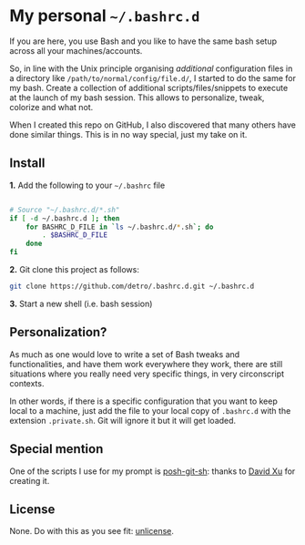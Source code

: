 # My personal `~/.bashrc.d`

If you are here, you use Bash and you like to have the same bash setup across all your machines/accounts.

So, in line with the Unix principle organising _additional_ configuration files in a directory like `/path/to/normal/config/file.d/`,
I started to do the same for my bash. Create a collection of additional scripts/files/snippets to execute at the launch of my bash session.
This allows to personalize, tweak, colorize and what not.

When I created this repo on GitHub, I also discovered that many others have done similar things. This is in no way special, just my take on it.

## Install

**1.** Add the following to your `~/.bashrc` file
```bash

# Source "~/.bashrc.d/*.sh"
if [ -d ~/.bashrc.d ]; then
    for BASHRC_D_FILE in `ls ~/.bashrc.d/*.sh`; do
        . $BASHRC_D_FILE
    done
fi

```
**2.** Git clone this project as follows:
```bash
git clone https://github.com/detro/.bashrc.d.git ~/.bashrc.d
```
**3.** Start a new shell (i.e. bash session)

## Personalization?

As much as one would love to write a set of Bash tweaks and functionalities, and have them work everywhere they work, there are still situations where you really need very specific things, in very circonscript contexts.

In other words, if there is a specific configuration that you want to keep local to a machine, just add the file to your local copy of `.bashrc.d` with the extension `.private.sh`. Git will ignore it but it will get loaded.

## Special mention

One of the scripts I use for my prompt is [posh-git-sh](https://github.com/lyze/posh-git-sh): thanks to [David Xu](https://github.com/lyze) for creating it.

## License

None. Do with this as you see fit: [unlicense](http://unlicense.org/).
